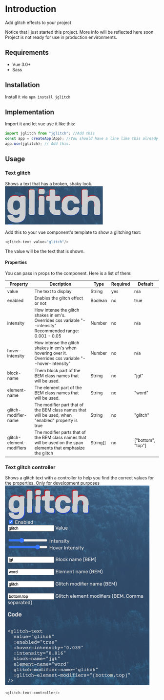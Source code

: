# Introduction
Add glitch effects to your project

Notice that I just started this project. More info will be reflected here soon. Project is not ready for use in production environments.

## Requirements
- Vue 3.0+
- Sass

## Installation
Install it via ```npm install jglitch```

## Implementation
Import it and let vue use it like this:
```js
import jglitch from "jglitch"; //Add this
const app = createApp(App); //You should have a line like this already
app.use(jglitch); // Add this.
```

## Usage
### Text glitch
Shows a text that has a broken, shaky look.\
![Text glitch](./readme_assets/glitch_text.gif)

Add this to your vue component's template to show a glitching text:

```js
<glitch-text value="glitch"/>
```
The value will be the text that is shown.

#### Properties
You can pass in props to the component. Here is a list of them:

| Property                 | Decription                                                                                                      | Type     | Required | Default           |
|--------------------------|-----------------------------------------------------------------------------------------------------------------|----------|----------|-------------------|
| value                    | The text to display                                                                                             | String   | yes      | n/a               |
| enabled                  | Enables the glitch effect or not                                                                                | Boolean  | no       | true              |
| intensity                | How intense the glitch shakes in em's. Overrides css variable "--intensity" Recommended range: 0.001 - 0.05     | Number   | no       | n/a               |
| hover-intensity          | How intense the glitch shakes in em's when hovering over it. Overrides css variable "--hover-intensity"         | Number   | no       | n/a               |
| block-name               | Them block part of the BEM class names that will be used.                                                       | String   | no       | "jgt"             |
| element-name             | The element part of the BEM class names that will be used.                                                      | String   | no       | "word"            |
| glitch-modifier-name     | The modifier part that of the BEM class names that will be used, when "enabled" property is true                | String   | no       | "glitch"          |
| glitch-element-modifiers | The modifier parts that of the BEM class names that will be used on the span elements that emphasize the glitch | String[] | no       | ["bottom", "top"] |

### Text glitch controller
Shows a glitch text with a controller to help you find the correct values for the properties. Only for development purposes
![Text glitch controller](./readme_assets/controller.png)

```js
<glitch-text-controller/>
```
